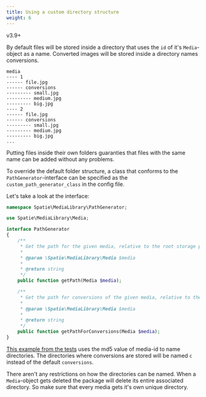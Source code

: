 ```yaml
---
title: Using a custom directory structure
weight: 6
---
```


<span class="badge">v3.9+</span>

By default files will be stored inside a directory that uses
the `id` of it's `Media`-object as a name. Converted images will be stored inside a directory
names conversions.

```
media
---- 1
------ file.jpg
------ conversions
--------- small.jpg
--------- medium.jpg
--------- big.jpg
---- 2
------ file.jpg
------ conversions
--------- small.jpg
--------- medium.jpg
--------- big.jpg
...
```

Putting files inside their own folders guaranties that files with the same name can be added without any problems.

To override the default folder structure, a class that conforms to the `PathGenerator`-interface can be specified as the `custom_path_generator_class` in the config file.

Let's take a look at the interface:

```php
namespace Spatie\MediaLibrary\PathGenerator;

use Spatie\MediaLibrary\Media;

interface PathGenerator
{
    /**
     * Get the path for the given media, relative to the root storage path.
     *
     * @param \Spatie\MediaLibrary\Media $media
     *
     * @return string
     */
    public function getPath(Media $media);

    /**
     * Get the path for conversions of the given media, relative to the root storage path.
     *
     * @param \Spatie\MediaLibrary\Media $media
     *
     * @return string
     */
    public function getPathForConversions(Media $media);
}
```

[This example from the tests](https://github.com/spatie/laravel-medialibrary/blob/3.9.0/tests/PathGenerator/CustomPathGenerator.php) uses
the md5 value of media-id to name directories. The directories where conversions are stored will be named `c` instead of the default `conversions`.

There aren't any restrictions on how the directories can be named. When a `Media`-object gets deleted the package will delete its entire associated directory.
So make sure that every media gets it's own unique directory.
